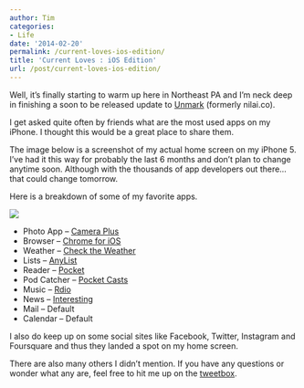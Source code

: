 ```yaml
---
author: Tim
categories:
- Life
date: '2014-02-20'
permalink: /current-loves-ios-edition/
title: 'Current Loves : iOS Edition'
url: /post/current-loves-ios-edition/
---
```


Well, it’s finally starting to warm up here in Northeast PA and I’m neck deep in finishing a soon to be released update to [Unmark][1] (formerly nilai.co).

I get asked quite often by friends what are the most used apps on my iPhone. I thought this would be a great place to share them.

<!--more-->

The image below is a screenshot of my actual home screen on my iPhone 5. I’ve had it this way for probably the last 6 months and don’t plan to change anytime soon. Although with the thousands of app developers out there… that could change tomorrow.

Here is a breakdown of some of my favorite apps.

![][2]

  * Photo App &#8211; [Camera Plus][3]
  * Browser &#8211; [Chrome for iOS][4]
  * Weather &#8211; [Check the Weather][5]
  * Lists &#8211; [AnyList][6]
  * Reader &#8211; [Pocket][7]
  * Pod Catcher &#8211; [Pocket Casts][8]
  * Music &#8211; [Rdio][9]
  * News &#8211; [Interesting][10]
  * Mail &#8211; Default
  * Calendar &#8211; Default

I also do keep up on some social sites like Facebook, Twitter, Instagram and Foursquare and thus they landed a spot on my home screen. 

There are also many others I didn’t mention. If you have any questions or wonder what any are, feel free to hit me up on the [tweetbox][11].

 [1]: https://twitter.com/unmarkit
 [2]: https://www.filepicker.io/api/file/6EeMF8uORle55vGcbtrr
 [3]: http://campl.us/
 [4]: http://www.google.com/intl/en/chrome/browser/mobile/ios.html
 [5]: http://checktheweather.co/
 [6]: http://www.anylistapp.com/
 [7]: https://getpocket.com/ios/
 [8]: http://www.shiftyjelly.com/pocketcasts
 [9]: https://itunes.apple.com/us/app/rdio/id335060889
 [10]: http://flyosity.com/interesting/
 [11]: http://twitter.com/timwco
 